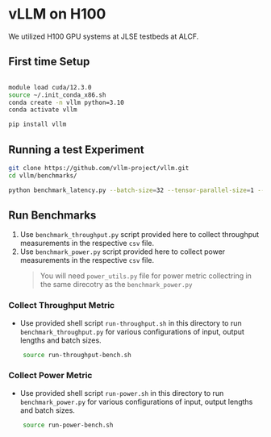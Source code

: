 # vLLM on H100

We utilized H100 GPU systems at JLSE testbeds at ALCF. 

## First time Setup

```bash

module load cuda/12.3.0
source ~/.init_conda_x86.sh
conda create -n vllm python=3.10
conda activate vllm

pip install vllm

```

## Running a test Experiment 

```bash
git clone https://github.com/vllm-project/vllm.git
cd vllm/benchmarks/

python benchmark_latency.py --batch-size=32 --tensor-parallel-size=1 --input-len=32--output-len=32 --model="meta-llama/Llama-2-7b-hf" --dtype="float16" --trust-remote-code
```

## Run Benchmarks 

1. Use `benchmark_throughput.py` script provided here to collect throughput measurements in the respective `csv` file. 
2. Use `benchmark_power.py` script provided here to collect power measurements in the respective `csv` file. 
    > You will need `power_utils.py` file for power metric collectring in the same direcotry as the `benchmark_power.py`


### Collect Throughput Metric

* Use provided shell script `run-throughput.sh` in this directory to run `benchmark_throughput.py` for various configurations of input, output lengths and batch sizes. 

```bash
    source run-throughput-bench.sh
```

### Collect Power Metric

* Use provided shell script `run-power.sh` in this directory to run `benchmark_power.py` for various configurations of input, output lengths and batch sizes. 

```bash
    source run-power-bench.sh
```